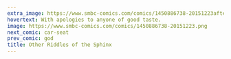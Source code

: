 ```yaml
---
extra_image: https://www.smbc-comics.com/comics/1450886738-20151223after.png
hovertext: With apologies to anyone of good taste.
image: https://www.smbc-comics.com/comics/1450886738-20151223.png
next_comic: car-seat
prev_comic: god
title: Other Riddles of the Sphinx
---
```


